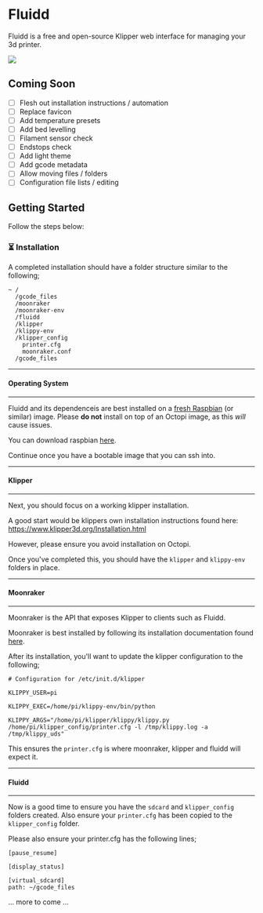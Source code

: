 # Fluidd
Fluidd is a free and open-source Klipper web interface for managing your 3d printer.

<img src="https://raw.githubusercontent.com/cadriel/fluidd/develop/.github/images/Printing.png">

## Coming Soon
- [ ] Flesh out installation instructions / automation
- [ ] Replace favicon
- [ ] Add temperature presets
- [ ] Add bed levelling
- [ ] Filament sensor check
- [ ] Endstops check
- [ ] Add light theme
- [ ] Add gcode metadata
- [ ] Allow moving files / folders
- [ ] Configuration file lists / editing

## Getting Started
Follow the steps below:

### ⏳ Installation

A completed installation should have a folder structure similar to the following;

```
~ /
  /gcode_files
  /moonraker
  /moonraker-env
  /fluidd
  /klipper
  /klippy-env
  /klipper_config
    printer.cfg
    moonraker.conf
  /gcode_files
```
---

#### Operating System
---
Fluidd and its dependenceis are best installed on a [fresh Raspbian](https://downloads.raspberrypi.org/raspios_lite_armhf_latest) (or similar) image. Please
**do not** install on top of an Octopi image, as this *will* cause issues.

You can download raspbian [here](https://downloads.raspberrypi.org/raspios_lite_armhf_latest).

Continue once you have a bootable image that you can ssh into.

---
#### Klipper
---
Next, you should focus on a working klipper installation.

A good start would be klippers own installation instructions found here:
https://www.klipper3d.org/Installation.html

However, please ensure you avoid installation on Octopi.

Once you've completed this, you should have the `klipper` and `klippy-env` folders in place. 

---
#### Moonraker
---
Moonraker is the API that exposes Klipper to clients such as Fluidd.

Moonraker is best installed by following its installation documentation found [here](https://github.com/Arksine/moonraker/blob/master/docs/installation.md).

After its installation, you'll want to update the klipper configuration to the following;
```
# Configuration for /etc/init.d/klipper

KLIPPY_USER=pi

KLIPPY_EXEC=/home/pi/klippy-env/bin/python

KLIPPY_ARGS="/home/pi/klipper/klippy/klippy.py /home/pi/klipper_config/printer.cfg -l /tmp/klippy.log -a /tmp/klippy_uds"
```
This ensures the `printer.cfg` is where moonraker, klipper and fluidd will expect it.

---
#### Fluidd
---

Now is a good time to ensure you have the `sdcard` and `klipper_config` folders created. Also ensure your `printer.cfg` has been copied to the `klipper_config` folder. 

Please also ensure your printer.cfg has the following lines;

```
[pause_resume]

[display_status]

[virtual_sdcard]
path: ~/gcode_files
```

... more to come ...